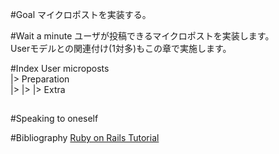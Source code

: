 #Goal
マイクロポストを実装する。  

#Wait a minute
ユーザが投稿できるマイクロポストを実装します。  
Userモデルとの関連付け(1対多)もこの章で実施します。  

#Index
User microposts  
|> Preparation  
|> 
|> 
|> Extra  

##

##

##

#Speaking to oneself

#Bibliography
[Ruby on Rails Tutorial](http://railstutorial.jp/)  